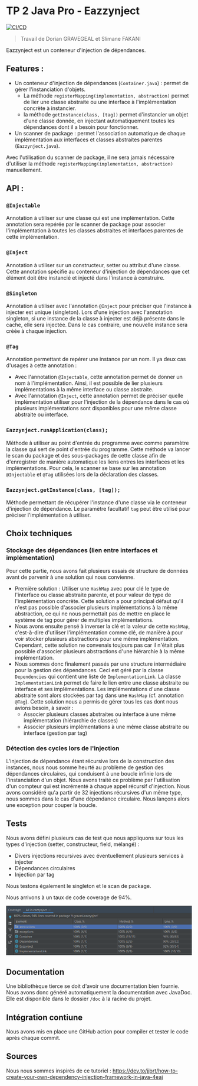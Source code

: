 # TP 2 Java Pro - Eazzynject

[![CI/CD](https://github.com/slimf1/Eazzynject/actions/workflows/maven.yml/badge.svg)](https://github.com/slimf1/Eazzynject/actions/workflows/maven.yml)

> Travail de Dorian GRAVEGEAL et Slimane FAKANI

Eazzynject est un conteneur d'injection de dépendances.

## Features :
* Un conteneur d'injection de dépendances (```Container.java```) : permet de gérer l'instanciation d'objets. 
  * La méthode ```registerMapping(implementation, abstraction)``` permet de lier une classe abstraite ou une interface à l'implémentation concrète à instancier.
  * la méthode ```getInstance(class, [tag])``` permet d'instancier un objet d'une classe donnée, en injectant automatiquement toutes les dépendances dont il a besoin pour fonctionner.  
* Un scanner de package : permet l'association automatique de chaque implémentation aux interfaces et classes abstraites parentes (```Eazzynject.java```).

Avec l'utilisation du scanner de package, il ne sera jamais nécessaire d'utiliser la méthode ```registerMapping(implementation, abstraction)``` manuellement.

## API :
### ``@Injectable``
Annotation à utiliser sur une classe qui est une implémentation. Cette annotation sera repérée par le scanner de package pour associer l'implémentation à toutes les classes abstraites et interfaces parentes de cette implémentation.
### ``@Inject``
Annotation à utiliser sur un constructeur, setter ou attribut d'une classe. Cette annotation spécifie au conteneur d'injection de dépendances que cet élément doit être instancié et injecté dans l'instance à construire. 
### ``@Singleton``
Annotation à utiliser avec l'annotation ``@Inject`` pour préciser que l'instance à injecter est unique (singleton). Lors d'une injection avec l'annotation singleton, si une instance de la classe à injecter est déjà présente dans le cache, elle sera injectée. Dans le cas contraire, une nouvelle instance sera créée à chaque injection.
### ``@Tag``
Annotation permettant de repérer une instance par un nom. Il ya deux cas d'usages à cette annotation : 
* Avec l'annotation ``@Injectable``, cette annotation permet de donner un nom à l'implémentation. Ainsi, il est possible de lier plusieurs implémentations à la même interface ou classe abstraite.
* Avec l'annotation ``@Inject``, cette annotation permet de préciser quelle implémentation utiliser pour l'injection de la dépendance dans le cas où plusieurs implémentations sont disponibles pour une même classe abstraite ou interface.
### ``Eazzynject.runApplication(class);``
Méthode à utiliser au point d'entrée du programme avec comme paramètre la classe qui sert de point d'entrée du programme. Cette méthode va lancer le scan du package et des sous-packages de cette classe afin de d'enregistrer de manière automatique les liens entres les interfaces et les implémentations. Pour cela, le scanner se base sur les annotation ``@Injectable`` et ``@Tag`` utilisées lors de la déclaration des classes.
### ``Eazzynject.getInstance(class, [tag]);``
Méthode permettant de récupérer l'instance d'une classe via le conteneur d'injection de dépendance. Le paramètre facultatif ``tag`` peut être utilisé pour préciser l'implémentation à utiliser.


## Choix techniques

### Stockage des dépendances (lien entre interfaces et implémentation)
Pour cette partie, nous avons fait plusieurs essais de structure de données avant de parvenir à une solution qui nous convienne.
* Première solution : Utiliser une ``HashMap`` avec pour clé le type de l'interface ou classe abstraite parente, et pour valeur de type de l'implémentation concrète. 
  Cette solution a pour principal défaut qu'il n'est pas possible d'associer plusieurs implémentations à la même abstraction, ce qui ne nous permettait pas de mettre en place le système de tag pour gérer de multiples implémentations.
* Nous avons ensuite pensé à inverser la clé et la valeur de cette ``HashMap``, c'est-à-dire d'utiliser l'implémentation comme clé, de manière à pour voir stocker plusieurs abstractions pour une même implémentation. Cependant, cette solution ne convenais toujours pas car il n'était plus possible d'associer plusieurs abstractions d'une hiérarchie à la même implémentation.
* Nous sommes donc finalement passés par une structure intermédiaire pour la gestion des dépendances. Ceci est géré par la classe ``Dependencies`` qui contient une liste de ``ImplementationLink``. La classe ``ImplementationLink`` permet de faire le lien entre une classe abstraite ou interface et ses implémentations. Les implémentations d'une classe abstraite sont alors stockées par tag dans une ``HashMap`` (cf. annotation ``@Tag``). Cette solution nous a permis de gérer tous les cas dont nous avions besoin, à savoir : 
    * Associer plusieurs classes abstraites ou interface à une même implémentation (hiérarchie de classes)
    * Associer plusieurs implémentations à une même classe abstraite ou interface (gestion par tag)


### Détection des cycles lors de l'injection
L'injection de dépendance étant récursive lors de la construction des instances, nous nous somme heurté au problème de gestion des dépendances circulaires, qui conduisent à une boucle infinie lors de l'instanciation d'un objet. Nous avons traité ce problème par l'utilisation d'un compteur qui est incrémenté à chaque appel récursif d'injection. Nous avons considéré qu'a partir de 32 injections récursives d'un même type, nous sommes dans le cas d'une dépendance circulaire. Nous lançons alors une exception pour couper la boucle. 

## Tests

Nous avons défini plusieurs cas de test que nous appliquons sur tous les types d'injection (setter, constructeur, field, mélangé) : 
* Divers injections recursives avec éventuellement plusieurs services à injecter 
* Dépendances circulaires
* Injection par tag

Nous testons également le singleton et le scan de package.

Nous arrivons à un taux de code coverage de 94%.

![Code coverage at 94 percent](https://github.com/slimf1/Eazzynject/blob/master/codecov.png?raw=true)

## Documentation

Une bibliothèque tierce se doit d'avoir une documentation bien fournie. Nous avons donc généré automatiquement la documentation avec JavaDoc. Elle est disponible dans le dossier ``/doc`` à la racine du projet.

## Intégration contiune

Nous avons mis en place une GitHub action pour compiler et tester le code après chaque commit.

## Sources

Nous nous sommes inspirés de ce tutoriel :
https://dev.to/jjbrt/how-to-create-your-own-dependency-injection-framework-in-java-4eaj
